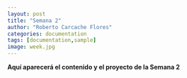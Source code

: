 ```yaml
---
layout: post
title: "Semana 2"
author: "Roberto Carcache Flores"
categories: documentation
tags: [documentation,sample]
image: week.jpg
---
```

 

**Aquí aparecerá el contenido y el proyecto de la Semana 2** 
